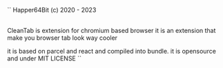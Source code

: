 ``
Happer64Bit (c) 2020 - 2023 <br><br>

CleanTab is extension for chromium based browser
it is an extension that make you browser tab look way cooler

it is based on parcel and react and compiled into bundle.
it is opensource and under MIT LICENSE
``
